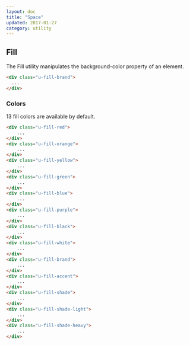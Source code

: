 ```yaml
---
layout: doc
title: "Space"
updated: 2017-01-27
category: utility
---
```


## Fill

The Fill utility manipulates the background-color property of an element.

<div class="u-fill-brand u-pad-tight u-border-radius">

</div>

```html
<div class="u-fill-brand">
  ...
</div>
```

### Colors

13 fill colors are available by default.

<div class="u-fill-red u-pad-tight u-border-radius">

</div>
<div class="u-fill-orange u-pad-tight u-border-radius">

</div>
<div class="u-fill-yellow u-pad-tight u-border-radius">

</div>
<div class="u-fill-green u-pad-tight u-border-radius">

</div>
<div class="u-fill-blue u-pad-tight u-border-radius">

</div>
<div class="u-fill-purple u-pad-tight u-border-radius">

</div>
<div class="u-fill-black u-pad-tight u-border-radius">

</div>
<div class="u-fill-white u-pad-tight u-border-radius">

</div>
<div class="u-fill-brand u-pad-tight u-border-radius">

</div>
<div class="u-fill-accent u-pad-tight u-border-radius">

</div>
<div class="u-fill-shade u-pad-tight u-border-radius">

</div>
<div class="u-fill-shade-light u-pad-tight u-border-radius">

</div>
<div class="u-fill-shade-heavy u-pad-tight u-border-radius">

</div>

```html
<div class="u-fill-red">
	...
</div>
<div class="u-fill-orange">
	...
</div>
<div class="u-fill-yellow">
	...
</div>
<div class="u-fill-green">
	...
</div>
<div class="u-fill-blue">
	...
</div>
<div class="u-fill-purple">
	...
</div>
<div class="u-fill-black">
	...
</div>
<div class="u-fill-white">
	...
</div>
<div class="u-fill-brand">
	...
</div>
<div class="u-fill-accent">
	...
</div>
<div class="u-fill-shade">
	...
</div>
<div class="u-fill-shade-light">
	...
</div>
<div class="u-fill-shade-heavy">
	...
</div>
```
